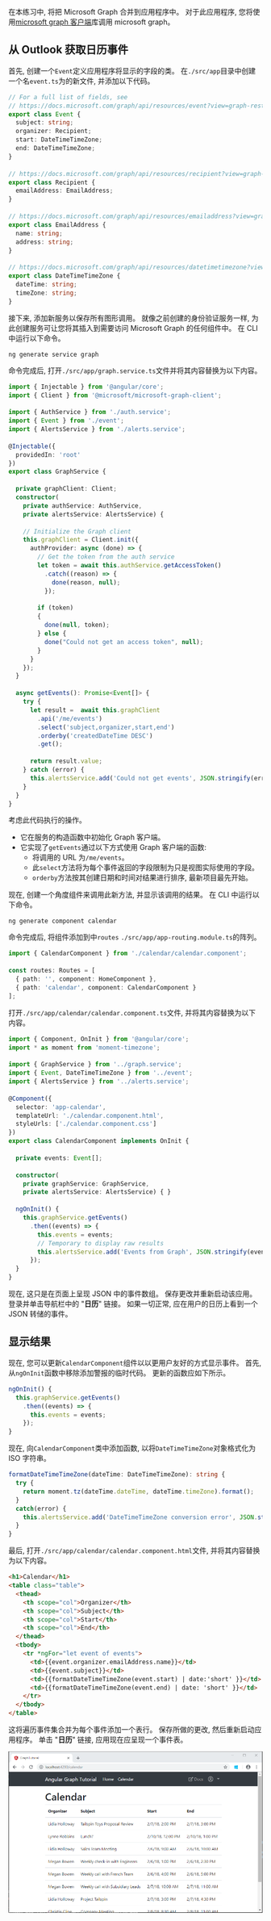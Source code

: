 <!-- markdownlint-disable MD002 MD041 -->

在本练习中, 将把 Microsoft Graph 合并到应用程序中。 对于此应用程序, 您将使用[microsoft graph 客户端](https://github.com/microsoftgraph/msgraph-sdk-javascript)库调用 microsoft graph。

## <a name="get-calendar-events-from-outlook"></a>从 Outlook 获取日历事件

首先, 创建一个`Event`定义应用程序将显示的字段的类。 在`./src/app`目录中创建一个名`event.ts`为的新文件, 并添加以下代码。

```TypeScript
// For a full list of fields, see
// https://docs.microsoft.com/graph/api/resources/event?view=graph-rest-1.0
export class Event {
  subject: string;
  organizer: Recipient;
  start: DateTimeTimeZone;
  end: DateTimeTimeZone;
}

// https://docs.microsoft.com/graph/api/resources/recipient?view=graph-rest-1.0
export class Recipient {
  emailAddress: EmailAddress;
}

// https://docs.microsoft.com/graph/api/resources/emailaddress?view=graph-rest-1.0
export class EmailAddress {
  name: string;
  address: string;
}

// https://docs.microsoft.com/graph/api/resources/datetimetimezone?view=graph-rest-1.0
export class DateTimeTimeZone {
  dateTime: string;
  timeZone: string;
}
```

接下来, 添加新服务以保存所有图形调用。 就像之前创建的身份验证服务一样, 为此创建服务可让您将其插入到需要访问 Microsoft Graph 的任何组件中。 在 CLI 中运行以下命令。

```Shell
ng generate service graph
```

命令完成后, 打开`./src/app/graph.service.ts`文件并将其内容替换为以下内容。

```TypeScript
import { Injectable } from '@angular/core';
import { Client } from '@microsoft/microsoft-graph-client';

import { AuthService } from './auth.service';
import { Event } from './event';
import { AlertsService } from './alerts.service';

@Injectable({
  providedIn: 'root'
})
export class GraphService {

  private graphClient: Client;
  constructor(
    private authService: AuthService,
    private alertsService: AlertsService) {

    // Initialize the Graph client
    this.graphClient = Client.init({
      authProvider: async (done) => {
        // Get the token from the auth service
        let token = await this.authService.getAccessToken()
          .catch((reason) => {
            done(reason, null);
          });

        if (token)
        {
          done(null, token);
        } else {
          done("Could not get an access token", null);
        }
      }
    });
  }

  async getEvents(): Promise<Event[]> {
    try {
      let result =  await this.graphClient
        .api('/me/events')
        .select('subject,organizer,start,end')
        .orderby('createdDateTime DESC')
        .get();

      return result.value;
    } catch (error) {
      this.alertsService.add('Could not get events', JSON.stringify(error, null, 2));
    }
  }
}
```

考虑此代码执行的操作。

- 它在服务的构造函数中初始化 Graph 客户端。
- 它实现了`getEvents`通过以下方式使用 Graph 客户端的函数:
  - 将调用的 URL 为`/me/events`。
  - 此`select`方法将为每个事件返回的字段限制为只是视图实际使用的字段。
  - `orderby`方法按其创建日期和时间对结果进行排序, 最新项目最先开始。

现在, 创建一个角度组件来调用此新方法, 并显示该调用的结果。 在 CLI 中运行以下命令。

```Shell
ng generate component calendar
```

命令完成后, 将组件添加到中`routes` `./src/app/app-routing.module.ts`的阵列。

```TypeScript
import { CalendarComponent } from './calendar/calendar.component';

const routes: Routes = [
  { path: '', component: HomeComponent },
  { path: 'calendar', component: CalendarComponent }
];
```

打开`./src/app/calendar/calendar.component.ts`文件, 并将其内容替换为以下内容。

```TypeScript
import { Component, OnInit } from '@angular/core';
import * as moment from 'moment-timezone';

import { GraphService } from '../graph.service';
import { Event, DateTimeTimeZone } from '../event';
import { AlertsService } from '../alerts.service';

@Component({
  selector: 'app-calendar',
  templateUrl: './calendar.component.html',
  styleUrls: ['./calendar.component.css']
})
export class CalendarComponent implements OnInit {

  private events: Event[];

  constructor(
    private graphService: GraphService,
    private alertsService: AlertsService) { }

  ngOnInit() {
    this.graphService.getEvents()
      .then((events) => {
        this.events = events;
        // Temporary to display raw results
        this.alertsService.add('Events from Graph', JSON.stringify(events, null, 2));
      });
  }
}
```

现在, 这只是在页面上呈现 JSON 中的事件数组。 保存更改并重新启动该应用。 登录并单击导航栏中的 "**日历**" 链接。 如果一切正常, 应在用户的日历上看到一个 JSON 转储的事件。

## <a name="display-the-results"></a>显示结果

现在, 您可以更新`CalendarComponent`组件以以更用户友好的方式显示事件。 首先, 从`ngOnInit`函数中移除添加警报的临时代码。 更新的函数应如下所示。

```TypeScript
ngOnInit() {
  this.graphService.getEvents()
    .then((events) => {
      this.events = events;
    });
}
```

现在, 向`CalendarComponent`类中添加函数, 以将`DateTimeTimeZone`对象格式化为 ISO 字符串。

```TypeScript
formatDateTimeTimeZone(dateTime: DateTimeTimeZone): string {
  try {
    return moment.tz(dateTime.dateTime, dateTime.timeZone).format();
  }
  catch(error) {
    this.alertsService.add('DateTimeTimeZone conversion error', JSON.stringify(error));
  }
}
```

最后, 打开`./src/app/calendar/calendar.component.html`文件, 并将其内容替换为以下内容。

```html
<h1>Calendar</h1>
<table class="table">
  <thead>
    <th scope="col">Organizer</th>
    <th scope="col">Subject</th>
    <th scope="col">Start</th>
    <th scope="col">End</th>
  </thead>
  <tbody>
    <tr *ngFor="let event of events">
      <td>{{event.organizer.emailAddress.name}}</td>
      <td>{{event.subject}}</td>
      <td>{{formatDateTimeTimeZone(event.start) | date:'short' }}</td>
      <td>{{formatDateTimeTimeZone(event.end) | date: 'short' }}</td>
    </tr>
  </tbody>
</table>
```

这将遍历事件集合并为每个事件添加一个表行。 保存所做的更改, 然后重新启动应用程序。 单击 "**日历**" 链接, 应用现在应呈现一个事件表。

![事件表的屏幕截图](./images/add-msgraph-01.png)
